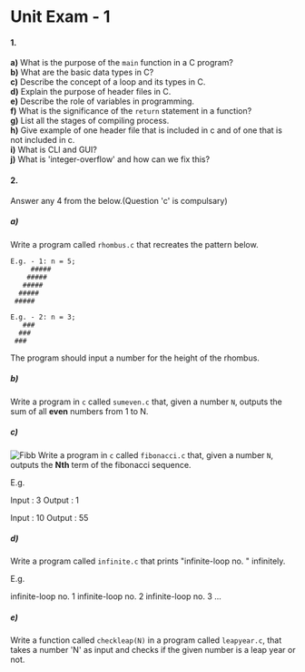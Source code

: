 # Unit Exam - 1

#### 1.
**a)** What is the purpose of the `main` function in a C program?<br>
**b)** What are the basic data types in C?<br>
**c)** Describe the concept of a loop and its types in C.<br>
**d)** Explain the purpose of header files in C.<br>
**e)** Describe the role of variables in programming. <br>
**f)** What is the significance of the `return` statement in a function?<br>
**g)** List all the stages of compiling process.<br>
**h)** Give example of one header file that is included in c and of one that is not included in c.<br>
**i)** What is CLI and GUI?<br>
**j)** What is 'integer-overflow' and how can we fix this? <br>
#### 2.
Answer any 4 from the below.(Question 'c' is compulsary)
##### a)
Write a program called `rhombus.c` that recreates the pattern below.

```
E.g. - 1: n = 5;
     #####
    #####
   #####
  #####
 #####   

E.g. - 2: n = 3;
   ###
  ###
 ###
```

The program should input a number for the height of the rhombus.

##### b)
Write a program in `c` called `sumeven.c` that, given a number `N`, outputs the sum of all **even** numbers from 1 to N.

##### c)
![Fibb](https://media.geeksforgeeks.org/wp-content/uploads/20230828183030/FIBONACCI-SERIES.png)
Write a program in `c` called `fibonacci.c` that, given a number `N`, outputs the **Nth** term of the fibonacci sequence.

E.g.

Input : 3
Output : 1

Input : 10
Output : 55

##### d)
Write a program called `infinite.c` that prints "infinite-loop no. <number of given iteration>" infinitely.

E.g. 

infinite-loop no. 1
infinite-loop no. 2
infinite-loop no. 3
...

##### e)
Write a function called `checkleap(N)` in a program called `leapyear.c`, that takes a number 'N' as input and checks if the given number is a leap year or not.

